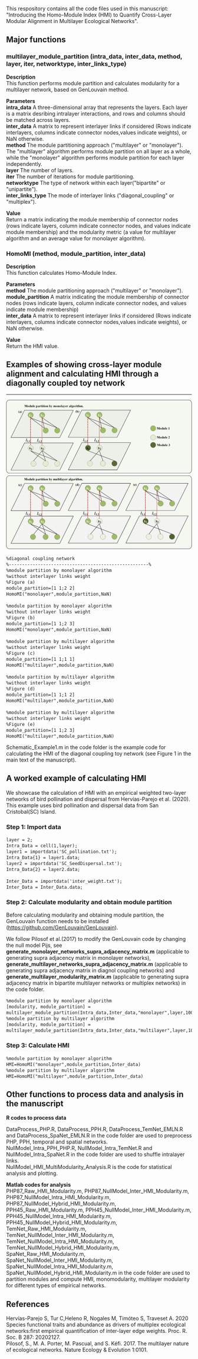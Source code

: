 This respository contains all the code files used in this manuscript: "Introducing the Homo-Module Index (HMI) to Quantify Cross-Layer Modular Alignment in Multilayer Ecological Networks".

## Major functions
### **multilayer_module_partition (intra_data, inter_data, method, layer, iter, networktype, inter_links_type)**

**Description**
<br> This function performs module partition and calculates modularity for a multilayer network, based on GenLouvain method.

**Parameters**
<br>**intra_data** A three-dimensional array that represents the layers. Each layer is a matrix desribing intralayer interactions, and  rows and columns should be matched across layers. 
<br>**inter_data** A matrix to represent interlayer links if considered (Rows indicate interlayers, columns indicate connector nodes,values indicate weights), or NaN otherwise.
<br>**method** The module partitioning approach ("multilayer" or "monolayer"). The "multilayer" algorithm performs module partition on all layer as a whole, while the "monolayer" algorithm performs module partition for each layer independently.
<br>**layer** The number of layers.
<br>**iter** The number of iterations for module partitioning.
<br>**networktype** The type of network within each layer("bipartite" or "unipartite").
<br>**inter_links_type** The mode of interlayer links ("diagonal_coupling" or "multiplex").

**Value**
<br> Return a matrix indicating the module membership of connector nodes (rows indicate layers, column indicate connector nodes, and values indicate module membership) and the modularity metric (a value for multilayer algorithm and an average value for monolayer algorithm).

### **HomoMI (method, module_partition, inter_data)** 
**Description**
<br> This function calculates Homo-Module Index.

**Parameters**
<br>**method** The module partitioning approach ("multilayer" or "monolayer"). 
<br>**module_partition** A matrix indicating the module membership of connector nodes (rows indicate layers, column indicate connector nodes, and values indicate module membership)
<br>**inter_data** A matrix to represent interlayer links if considered (Rows indicate interlayers, columns indicate connector nodes,values indicate weights), or NaN otherwise.

**Value**
<br> Return the HMI value.

## Examples of showing cross-layer module alignment and calculating HMI through a diagonally coupled toy network
------
![image](https://github.com/Hosky125/HMI/blob/main/Figure1.jpg)
```
%diagonal coupling network
%-----------------------------------------------------%
%module partition by monolayer algorithm
%without interlayer links weight
%Figure (a)
module_partition=[1 1;2 2]
HomoMI("monolayer",module_partition,NaN)

%module partition by monolayer algorithm
%without interlayer links weight
%Figure (b)
module_partition=[1 1;2 3]
HomoMI("monolayer",module_partition,NaN)

%module partition by multilayer algorithm
%without interlayer links weight
%Figure (c)
module_partition=[1 1;1 1]
HomoMI("multilayer",module_partition,NaN)

%module partition by multilayer algorithm
%without interlayer links weight
%Figure (d)
module_partition=[1 1;1 2]
HomoMI("multilayer",module_partition,NaN)

%module partition by multilayer algorithm
%without interlayer links weight
%Figure (e)
module_partition=[1 1;2 3]
HomoMI("multilayer",module_partition,NaN)
```

Schematic_Example1.m in the code folder is the example code for calculating the HMI of the diagonal coupling toy network (see Figure 1 in the main text of the manuscript).

## A worked example of calculating HMI
We showcase the calculation of HMI with an empirical weighted two-layer networks of bird pollination and dispersal from Hervías-Parejo et al. (2020). This example uses bird pollination and dispersal data from San Cristobal(SC) Island.

### Step 1: Import data
```
layer = 2;
Intra_Data = cell(1,layer);
layer1 = importdata('SC_pollination.txt');
Intra_Data{1} = layer1.data;
layer2 = importdata('SC_SeedDispersal.txt');
Intra_Data{2} = layer2.data;

Inter_Data = importdata('inter_weight.txt');
Inter_Data = Inter_Data.data;
```
### Step 2: Calculate modularity and obtain module partition
Before calculating modularity and obtaining module partition, the GenLouvain function needs to be installed  (https://github.com/GenLouvain/GenLouvain). 

We follow Pilosof et al.(2017) to modify the GenLouvain code by changing the null model Pijs, see **generate_monolayer_networks_supra_adjacency_matrix.m** (applicable to generating supra adjacency matrix in monolayer networks), **generate_multilayer_networks_supra_adjacency_matrix.m** (applicable to generating supra adjacency matrix in diagnol coupling networks) and **generate_multilayer_modularity_matrix.m** (applicable to generating supra adjacency matrix in bipartite multilayer networks or multiplex networks) in the code folder.
```
%module partition by monolayer algorithm
[modularity, module_partition] = multilayer_module_partition(Intra_data,Inter_data,"monolayer",layer,100,"bipartite","diagonal_coupling")
%module partition by multilayer algorithm
[modularity, module_partition] = multilayer_module_partition(Intra_data,Inter_data,"multilayer",layer,100,"bipartite","diagonal_coupling")
```
### Step 3: Calculate HMI
```
%module partition by monolayer algorithm
HMI=HomoMI("monolayer",module_partition,Inter_data)
%module partition by multilayer algorithm
HMI=HomoMI("multilayer",module_partition,Inter_data)
```

## Other functions to process data and analysis in the manuscript

**R codes to process data**

DataProcess_PHP.R, DataProcess_PPH.R, DataProcess_TemNet_EMLN.R and DataProcess_SpaNet_EMLN.R in the code folder are used to preprocess PHP, PPH, temporal and spatial networks.
<br>NullModel_Intra_PPH_PHP.R, NullModel_Intra_TemNet.R and NullModel_Intra_SpaNet.R in the code folder are used to shuffle intralayer links.
<br>NullModel_HMI_MultiModularity_Analysis.R is the code for statistical analysis and plotting.

**Matlab codes for analysis**
<br>PHP87_Raw_HMI_Modularity.m, PHP87_NullModel_Inter_HMI_Modularity.m, PHP87_NullModel_Intra_HMI_Modularity.m, PHP87_NullModel_Hybrid_HMI_Modularity.m,
<br>PPH45_Raw_HMI_Modularity.m, PPH45_NullModel_Inter_HMI_Modularity.m, PPH45_NullModel_Intra_HMI_Modularity.m, PPH45_NullModel_Hybrid_HMI_Modularity.m,
<br>TemNet_Raw_HMI_Modularity.m, TemNet_NullModel_Inter_HMI_Modularity.m, TemNet_NullModel_Intra_HMI_Modularity.m, TemNet_NullModel_Hybrid_HMI_Modularity.m,
<br>SpaNet_Raw_HMI_Modularity.m, SpaNet_NullModel_Inter_HMI_Modularity.m, SpaNet_NullModel_Intra_HMI_Modularity.m, SpaNet_NullModel_Hybrid_HMI_Modularity.m
in the code folder are used to partition modules and compute HMI, monomodularity, multilayer modularity for different types of empirical networks.


## **References**
Hervías-Parejo S, Tur C,Heleno R, Nogales M, Timóteo S, Traveset A. 2020 Species functional traits and abundance as drivers of multiplex ecological networks:first empirical quantification of inter-layer edge weights. Proc. R. Soc. B 287: 20202127.
<br>Pilosof, S., M. A. Porter, M. Pascual, and S. Kéfi. 2017. The multilayer nature of ecological networks. Nature Ecology & Evolution 1:0101.